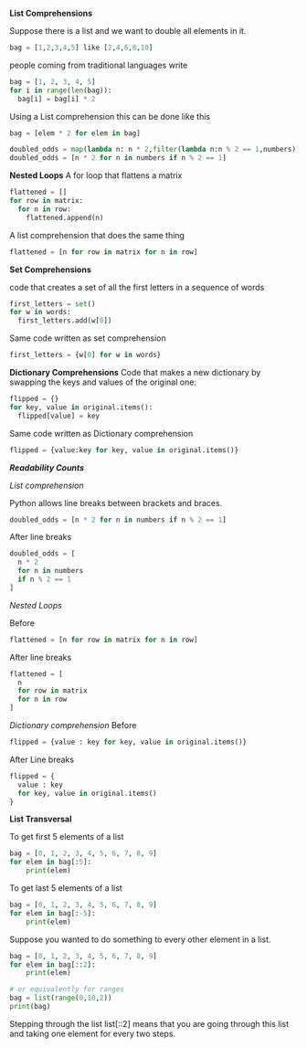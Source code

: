**List Comprehensions**

Suppose there is a list and we want to double all elements in it.

```python
bag = [1,2,3,4,5] like [2,4,6,8,10]
```

people coming  from traditional languages  write
```python
bag = [1, 2, 3, 4, 5]
for i in range(len(bag)):
  bag[i] = bag[i] * 2
```
Using a List comprehension this can be done like this
```python
bag = [elem * 2 for elem in bag]
```

```python
doubled_odds = map(lambda n: n * 2,filter(lambda n:n % 2 == 1,numbers))
doubled_odds = [n * 2 for n in numbers if n % 2 == 1]
```

**Nested Loops**
A for loop that flattens a matrix
```python
flattened = []
for row in matrix:
  for n in row:
    flattened.append(n)
```
A list comprehension that does the same thing
```python
flattened = [n for row in matrix for n in row]
```

**Set Comprehensions**

code that creates a set of all the first letters in a sequence of words
```python
first_letters = set()
for w in words:
  first_letters.add(w[0])
```
Same code written as set comprehension
```python
first_letters = {w[0] for w in words}
```
**Dictionary Comprehensions**
Code that makes a new dictionary by swapping the keys and values of the original one:
```python
flipped = {}
for key, value in original.items():
  flipped[value] = key
```
Same code written as Dictionary comprehension
```python
flipped = {value:key for key, value in original.items()}

```

**_Readability Counts_**

_List comprehension_

Python allows line breaks between brackets and braces.
```python
doubled_odds = [n * 2 for n in numbers if n % 2 == 1]
```
After line breaks

```python
doubled_odds = [
  n * 2
  for n in numbers
  if n % 2 == 1
]
```
_Nested Loops_

Before
```python
flattened = [n for row in matrix for n in row]
```
After line breaks

```python
flattened = [
  n
  for row in matrix
  for n in row
]
```

_Dictionary comprehension_
Before
```python
flipped = {value : key for key, value in original.items()}
```
After Line breaks
```python
flipped = {
  value : key
  for key, value in original.items()
}
```
**List Transversal**

To get first 5 elements of a list

```python
bag = [0, 1, 2, 3, 4, 5, 6, 7, 8, 9]
for elem in bag[:5]:  
    print(elem)
```
To get last 5 elements of a list
```python
bag = [0, 1, 2, 3, 4, 5, 6, 7, 8, 9]
for elem in bag[:-5]:  
    print(elem)
```
Suppose you wanted to do something to every other element in a list.

```python
bag = [0, 1, 2, 3, 4, 5, 6, 7, 8, 9]  
for elem in bag[::2]:  
    print(elem)

# or equivalently for ranges
bag = list(range(0,10,2))
print(bag)
```
Stepping through the list
list[::2] means that you are going through this list and taking one element for every two steps. 
